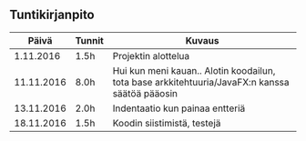 ## Tuntikirjanpito

|Päivä|Tunnit|Kuvaus|
|----------|------|------|
|1.11.2016 |1.5h  |Projektin alottelua|
|11.11.2016 |8.0h  |Hui kun meni kauan.. Alotin koodailun, tota base arkkitehtuuria/JavaFX:n kanssa säätöä pääosin|
|13.11.2016 |2.0h  |Indentaatio kun painaa entteriä|
|18.11.2016 |1.5h  |Koodin siistimistä, testejä|
